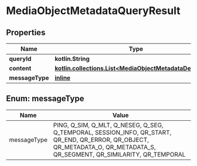 
# MediaObjectMetadataQueryResult

## Properties
Name | Type | Description | Notes
------------ | ------------- | ------------- | -------------
**queryId** | **kotlin.String** |  |  [optional]
**content** | [**kotlin.collections.List&lt;MediaObjectMetadataDescriptor&gt;**](MediaObjectMetadataDescriptor.md) |  |  [optional]
**messageType** | [**inline**](#MessageType) |  |  [optional]


<a name="MessageType"></a>
## Enum: messageType
Name | Value
---- | -----
messageType | PING, Q_SIM, Q_MLT, Q_NESEG, Q_SEG, Q_TEMPORAL, SESSION_INFO, QR_START, QR_END, QR_ERROR, QR_OBJECT, QR_METADATA_O, QR_METADATA_S, QR_SEGMENT, QR_SIMILARITY, QR_TEMPORAL



